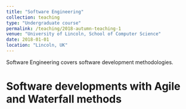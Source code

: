 ```yaml
---
title: "Software Engineering"
collection: teaching
type: "Undergraduate course"
permalink: /teaching/2018-autumn-teaching-1
venue: "University of Lincoln, School of Computer Science"
date: 2018-01-01
location: "Lincoln, UK"
---
```


Software Engineering covers software development methodologies. 

Software developments with Agile and Waterfall methods
======

